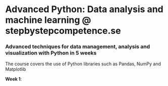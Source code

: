 # Advanced Python: Data analysis and machine learning @ stepbystepcompetence.se

### Advanced techniques for data management, analysis and visualization with Python in 5 weeks

The course covers the use of Python libraries such as Pandas, NumPy and Matplotlib 

**Week 1**:
